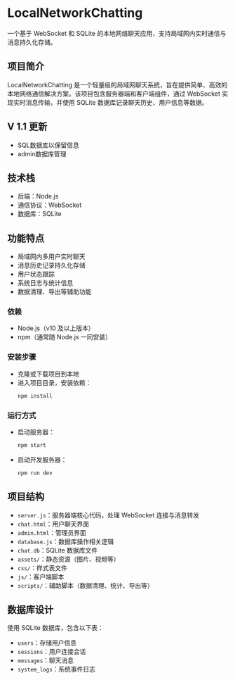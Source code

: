 # LocalNetworkChatting

一个基于 WebSocket 和 SQLite 的本地网络聊天应用，支持局域网内实时通信与消息持久化存储。

## 项目简介

LocalNetworkChatting 是一个轻量级的局域网聊天系统，旨在提供简单、高效的本地网络通信解决方案。该项目包含服务器端和客户端组件，通过 WebSocket 实现实时消息传输，并使用 SQLite 数据库记录聊天历史、用户信息等数据。

## V 1.1 更新
 - SQL数据库以保留信息
 - admin数据库管理
 
## 技术栈
 - 后端：Node.js
 - 通信协议：WebSocket
 - 数据库：SQLite
## 功能特点
 - 局域网内多用户实时聊天
 - 消息历史记录持久化存储
 - 用户状态跟踪
 - 系统日志与统计信息
 - 数据清理、导出等辅助功能
### 依赖
 - Node.js（v10 及以上版本）
 - npm（通常随 Node.js 一同安装）
### 安装步骤
 - 克隆或下载项目到本地
 - 进入项目目录，安装依赖：
   ```bash
   npm install
   ```
### 运行方式
- 启动服务器：
  ```bash
  npm start
  ```
- 启动开发服务器：
  ```bash
  npm run dev
  ```
## 项目结构
- `server.js`：服务器端核心代码，处理 WebSocket 连接与消息转发
- `chat.html`：用户聊天界面
- `admin.html`：管理员界面
- `database.js`：数据库操作相关逻辑
- `chat.db`：SQLite 数据库文件
- `assets/`：静态资源（图片、视频等）
- `css/`：样式表文件
- `js/`：客户端脚本
- `scripts/`：辅助脚本（数据清理、统计、导出等）
## 数据库设计
使用 SQLite 数据库，包含以下表：
- `users`：存储用户信息
- `sessions`：用户连接会话
- `messages`：聊天消息
- `system_logs`：系统事件日志